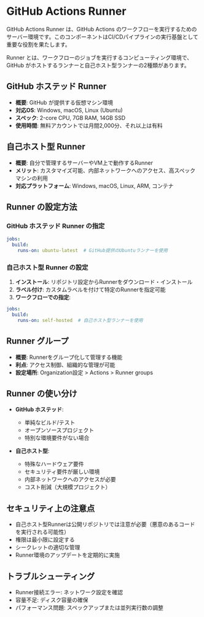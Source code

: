# GitHub Actions Runner

GitHub Actions Runner は、GitHub Actions のワークフローを実行するためのサーバー環境です。このコンポーネントはCI/CDパイプラインの実行基盤として重要な役割を果たします。

Runner とは、ワークフローのジョブを実行するコンピューティング環境で、GitHub がホストするランナーと自己ホスト型ランナーの2種類があります。

## GitHub ホステッド Runner

- **概要**: GitHub が提供する仮想マシン環境
- **対応OS**: Windows, macOS, Linux (Ubuntu)
- **スペック**: 2-core CPU, 7GB RAM, 14GB SSD
- **使用時間**: 無料アカウントでは月間2,000分、それ以上は有料

## 自己ホスト型 Runner

- **概要**: 自分で管理するサーバーやVM上で動作するRunner
- **メリット**: カスタマイズ可能、内部ネットワークへのアクセス、高スペックマシンの利用
- **対応プラットフォーム**: Windows, macOS, Linux, ARM, コンテナ

## Runner の設定方法

### GitHub ホステッド Runner の指定

```yaml
jobs:
  build:
    runs-on: ubuntu-latest  # GitHub提供のUbuntuランナーを使用
```

### 自己ホスト型 Runner の設定

1. **インストール**: リポジトリ設定からRunnerをダウンロード・インストール
2. **ラベル付け**: カスタムラベルを付けて特定のRunnerを指定可能
3. **ワークフローでの指定**:

```yaml
jobs:
  build:
    runs-on: self-hosted  # 自己ホスト型ランナーを使用
```

## Runner グループ

- **概要**: Runnerをグループ化して管理する機能
- **利点**: アクセス制御、組織的な管理が可能
- **設定場所**: Organization設定 > Actions > Runner groups

## Runner の使い分け

- **GitHub ホステッド**: 
  - 単純なビルド/テスト
  - オープンソースプロジェクト
  - 特別な環境要件がない場合

- **自己ホスト型**:
  - 特殊なハードウェア要件
  - セキュリティ要件が厳しい環境
  - 内部ネットワークへのアクセスが必要
  - コスト削減（大規模プロジェクト）

## セキュリティ上の注意点

- 自己ホスト型Runnerは公開リポジトリでは注意が必要（悪意のあるコードを実行される可能性）
- 権限は最小限に設定する
- シークレットの適切な管理
- Runner環境のアップデートを定期的に実施

## トラブルシューティング

- Runner接続エラー: ネットワーク設定を確認
- 容量不足: ディスク容量の確保
- パフォーマンス問題: スペックアップまたは並列実行数の調整
